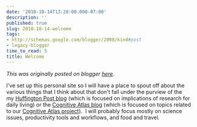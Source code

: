 ```yaml
---
date: '2010-10-14T13:28:00.000-07:00'
description: ''
published: true
slug: 2010-10-14-welcome
tags:
- http://schemas.google.com/blogger/2008/kind#post
- legacy-blogger
time_to_read: 5
title: Welcome
---
```


*This was originally posted on blogger [here](http://www.russpoldrack.org/2010/10/welcome.html)*.

I've set up this personal site so I will have a place to spout off about the various things that I think about that don't fall under the purview of the my&nbsp;<a href="http://www.huffingtonpost.com/russell-poldrack">Huffington Post blog</a>&nbsp;(which is focused on implications of research for daily living) or the&nbsp;<a href="http://blog.cognitiveatlas.org/">Cognitive Atlas blog</a>&nbsp;(which is focused on topics related to our <a href="http://www.cognitiveatlas.org/">Cognitive Atlas project</a>). &nbsp;I will probably focus mostly on science issues, productivity tools and workflows, and food and travel.